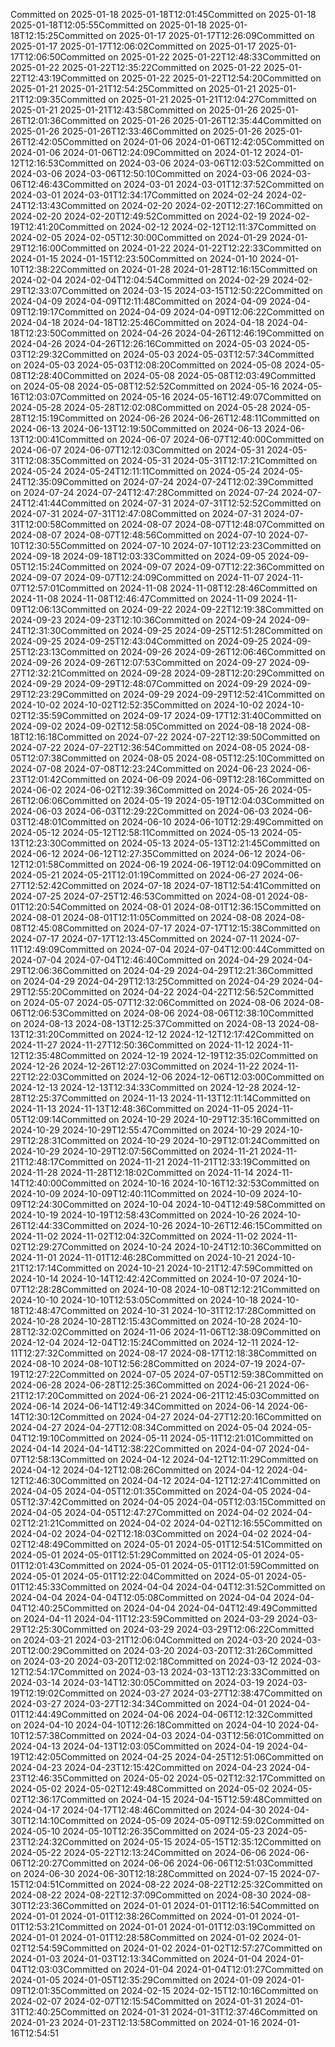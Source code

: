 Committed on 2025-01-18 2025-01-18T12:01:45Committed on 2025-01-18 2025-01-18T12:05:55Committed on 2025-01-18 2025-01-18T12:15:25Committed on 2025-01-17 2025-01-17T12:26:09Committed on 2025-01-17 2025-01-17T12:06:02Committed on 2025-01-17 2025-01-17T12:06:50Committed on 2025-01-22 2025-01-22T12:48:33Committed on 2025-01-22 2025-01-22T12:35:22Committed on 2025-01-22 2025-01-22T12:43:19Committed on 2025-01-22 2025-01-22T12:54:20Committed on 2025-01-21 2025-01-21T12:54:25Committed on 2025-01-21 2025-01-21T12:09:35Committed on 2025-01-21 2025-01-21T12:04:27Committed on 2025-01-21 2025-01-21T12:43:58Committed on 2025-01-26 2025-01-26T12:01:36Committed on 2025-01-26 2025-01-26T12:35:44Committed on 2025-01-26 2025-01-26T12:33:46Committed on 2025-01-26 2025-01-26T12:42:05Committed on 2024-01-06 2024-01-06T12:42:05Committed on 2024-01-06 2024-01-06T12:24:09Committed on 2024-01-12 2024-01-12T12:16:53Committed on 2024-03-06 2024-03-06T12:03:52Committed on 2024-03-06 2024-03-06T12:50:10Committed on 2024-03-06 2024-03-06T12:46:43Committed on 2024-03-01 2024-03-01T12:37:52Committed on 2024-03-01 2024-03-01T12:34:17Committed on 2024-02-24 2024-02-24T12:13:43Committed on 2024-02-20 2024-02-20T12:27:16Committed on 2024-02-20 2024-02-20T12:49:52Committed on 2024-02-19 2024-02-19T12:41:20Committed on 2024-02-12 2024-02-12T12:11:37Committed on 2024-02-05 2024-02-05T12:30:00Committed on 2024-01-29 2024-01-29T12:16:00Committed on 2024-01-22 2024-01-22T12:22:33Committed on 2024-01-15 2024-01-15T12:23:50Committed on 2024-01-10 2024-01-10T12:38:22Committed on 2024-01-28 2024-01-28T12:16:15Committed on 2024-02-04 2024-02-04T12:04:54Committed on 2024-02-29 2024-02-29T12:33:07Committed on 2024-03-15 2024-03-15T12:50:22Committed on 2024-04-09 2024-04-09T12:11:48Committed on 2024-04-09 2024-04-09T12:19:17Committed on 2024-04-09 2024-04-09T12:06:22Committed on 2024-04-18 2024-04-18T12:25:46Committed on 2024-04-18 2024-04-18T12:23:50Committed on 2024-04-26 2024-04-26T12:46:19Committed on 2024-04-26 2024-04-26T12:26:16Committed on 2024-05-03 2024-05-03T12:29:32Committed on 2024-05-03 2024-05-03T12:57:34Committed on 2024-05-03 2024-05-03T12:08:20Committed on 2024-05-08 2024-05-08T12:28:40Committed on 2024-05-08 2024-05-08T12:03:49Committed on 2024-05-08 2024-05-08T12:52:52Committed on 2024-05-16 2024-05-16T12:03:07Committed on 2024-05-16 2024-05-16T12:49:07Committed on 2024-05-28 2024-05-28T12:02:08Committed on 2024-05-28 2024-05-28T12:15:19Committed on 2024-06-26 2024-06-26T12:48:11Committed on 2024-06-13 2024-06-13T12:19:50Committed on 2024-06-13 2024-06-13T12:00:41Committed on 2024-06-07 2024-06-07T12:40:00Committed on 2024-06-07 2024-06-07T12:12:03Committed on 2024-05-31 2024-05-31T12:08:35Committed on 2024-05-31 2024-05-31T12:17:21Committed on 2024-05-24 2024-05-24T12:11:11Committed on 2024-05-24 2024-05-24T12:35:09Committed on 2024-07-24 2024-07-24T12:02:39Committed on 2024-07-24 2024-07-24T12:47:28Committed on 2024-07-24 2024-07-24T12:41:44Committed on 2024-07-31 2024-07-31T12:52:52Committed on 2024-07-31 2024-07-31T12:47:08Committed on 2024-07-31 2024-07-31T12:00:58Committed on 2024-08-07 2024-08-07T12:48:07Committed on 2024-08-07 2024-08-07T12:48:56Committed on 2024-07-10 2024-07-10T12:30:55Committed on 2024-07-10 2024-07-10T12:23:23Committed on 2024-09-18 2024-09-18T12:03:33Committed on 2024-09-05 2024-09-05T12:15:24Committed on 2024-09-07 2024-09-07T12:22:36Committed on 2024-09-07 2024-09-07T12:24:09Committed on 2024-11-07 2024-11-07T12:57:01Committed on 2024-11-08 2024-11-08T12:28:46Committed on 2024-11-08 2024-11-08T12:46:47Committed on 2024-11-09 2024-11-09T12:06:13Committed on 2024-09-22 2024-09-22T12:19:38Committed on 2024-09-23 2024-09-23T12:10:36Committed on 2024-09-24 2024-09-24T12:31:30Committed on 2024-09-25 2024-09-25T12:51:28Committed on 2024-09-25 2024-09-25T12:43:04Committed on 2024-09-25 2024-09-25T12:23:13Committed on 2024-09-26 2024-09-26T12:06:46Committed on 2024-09-26 2024-09-26T12:07:53Committed on 2024-09-27 2024-09-27T12:32:21Committed on 2024-09-28 2024-09-28T12:20:29Committed on 2024-09-29 2024-09-29T12:48:07Committed on 2024-09-29 2024-09-29T12:23:29Committed on 2024-09-29 2024-09-29T12:52:41Committed on 2024-10-02 2024-10-02T12:52:35Committed on 2024-10-02 2024-10-02T12:35:59Committed on 2024-09-17 2024-09-17T12:31:40Committed on 2024-09-02 2024-09-02T12:58:05Committed on 2024-08-18 2024-08-18T12:16:18Committed on 2024-07-22 2024-07-22T12:39:50Committed on 2024-07-22 2024-07-22T12:36:54Committed on 2024-08-05 2024-08-05T12:07:38Committed on 2024-08-05 2024-08-05T12:25:10Committed on 2024-07-08 2024-07-08T12:23:24Committed on 2024-06-23 2024-06-23T12:01:42Committed on 2024-06-09 2024-06-09T12:28:16Committed on 2024-06-02 2024-06-02T12:39:36Committed on 2024-05-26 2024-05-26T12:06:06Committed on 2024-05-19 2024-05-19T12:04:03Committed on 2024-06-03 2024-06-03T12:29:22Committed on 2024-06-03 2024-06-03T12:48:01Committed on 2024-06-10 2024-06-10T12:29:49Committed on 2024-05-12 2024-05-12T12:58:11Committed on 2024-05-13 2024-05-13T12:23:30Committed on 2024-05-13 2024-05-13T12:21:45Committed on 2024-06-12 2024-06-12T12:27:35Committed on 2024-06-12 2024-06-12T12:01:58Committed on 2024-06-19 2024-06-19T12:04:09Committed on 2024-05-21 2024-05-21T12:01:19Committed on 2024-06-27 2024-06-27T12:52:42Committed on 2024-07-18 2024-07-18T12:54:41Committed on 2024-07-25 2024-07-25T12:46:53Committed on 2024-08-01 2024-08-01T12:20:54Committed on 2024-08-01 2024-08-01T12:36:15Committed on 2024-08-01 2024-08-01T12:11:05Committed on 2024-08-08 2024-08-08T12:45:08Committed on 2024-07-17 2024-07-17T12:15:38Committed on 2024-07-17 2024-07-17T12:13:45Committed on 2024-07-11 2024-07-11T12:49:09Committed on 2024-07-04 2024-07-04T12:00:44Committed on 2024-07-04 2024-07-04T12:46:40Committed on 2024-04-29 2024-04-29T12:06:36Committed on 2024-04-29 2024-04-29T12:21:36Committed on 2024-04-29 2024-04-29T12:13:25Committed on 2024-04-29 2024-04-29T12:55:20Committed on 2024-04-22 2024-04-22T12:56:52Committed on 2024-05-07 2024-05-07T12:32:06Committed on 2024-08-06 2024-08-06T12:06:53Committed on 2024-08-06 2024-08-06T12:38:10Committed on 2024-08-13 2024-08-13T12:25:37Committed on 2024-08-13 2024-08-13T12:31:20Committed on 2024-12-12 2024-12-12T12:17:42Committed on 2024-11-27 2024-11-27T12:50:36Committed on 2024-11-12 2024-11-12T12:35:48Committed on 2024-12-19 2024-12-19T12:35:02Committed on 2024-12-26 2024-12-26T12:27:03Committed on 2024-11-22 2024-11-22T12:22:03Committed on 2024-12-06 2024-12-06T12:03:00Committed on 2024-12-13 2024-12-13T12:34:33Committed on 2024-12-28 2024-12-28T12:25:37Committed on 2024-11-13 2024-11-13T12:11:14Committed on 2024-11-13 2024-11-13T12:48:36Committed on 2024-11-05 2024-11-05T12:09:14Committed on 2024-10-29 2024-10-29T12:35:16Committed on 2024-10-29 2024-10-29T12:55:47Committed on 2024-10-29 2024-10-29T12:28:31Committed on 2024-10-29 2024-10-29T12:01:24Committed on 2024-10-29 2024-10-29T12:07:56Committed on 2024-11-21 2024-11-21T12:48:17Committed on 2024-11-21 2024-11-21T12:33:19Committed on 2024-11-28 2024-11-28T12:18:02Committed on 2024-11-14 2024-11-14T12:40:00Committed on 2024-10-16 2024-10-16T12:32:53Committed on 2024-10-09 2024-10-09T12:40:11Committed on 2024-10-09 2024-10-09T12:24:30Committed on 2024-10-04 2024-10-04T12:49:58Committed on 2024-10-19 2024-10-19T12:58:43Committed on 2024-10-26 2024-10-26T12:44:33Committed on 2024-10-26 2024-10-26T12:46:15Committed on 2024-11-02 2024-11-02T12:04:32Committed on 2024-11-02 2024-11-02T12:29:27Committed on 2024-10-24 2024-10-24T12:10:36Committed on 2024-11-01 2024-11-01T12:46:28Committed on 2024-10-21 2024-10-21T12:17:14Committed on 2024-10-21 2024-10-21T12:47:59Committed on 2024-10-14 2024-10-14T12:42:42Committed on 2024-10-07 2024-10-07T12:28:28Committed on 2024-10-08 2024-10-08T12:12:21Committed on 2024-10-10 2024-10-10T12:53:05Committed on 2024-10-18 2024-10-18T12:48:47Committed on 2024-10-31 2024-10-31T12:17:28Committed on 2024-10-28 2024-10-28T12:15:43Committed on 2024-10-28 2024-10-28T12:32:02Committed on 2024-11-06 2024-11-06T12:38:09Committed on 2024-12-04 2024-12-04T12:15:24Committed on 2024-12-11 2024-12-11T12:27:32Committed on 2024-08-17 2024-08-17T12:18:38Committed on 2024-08-10 2024-08-10T12:56:28Committed on 2024-07-19 2024-07-19T12:27:22Committed on 2024-07-05 2024-07-05T12:59:38Committed on 2024-06-28 2024-06-28T12:25:36Committed on 2024-06-21 2024-06-21T12:17:20Committed on 2024-06-21 2024-06-21T12:45:03Committed on 2024-06-14 2024-06-14T12:49:34Committed on 2024-06-14 2024-06-14T12:30:12Committed on 2024-04-27 2024-04-27T12:20:16Committed on 2024-04-27 2024-04-27T12:08:34Committed on 2024-05-04 2024-05-04T12:19:10Committed on 2024-05-11 2024-05-11T12:21:01Committed on 2024-04-14 2024-04-14T12:38:22Committed on 2024-04-07 2024-04-07T12:58:13Committed on 2024-04-12 2024-04-12T12:11:29Committed on 2024-04-12 2024-04-12T12:08:26Committed on 2024-04-12 2024-04-12T12:46:30Committed on 2024-04-12 2024-04-12T12:27:41Committed on 2024-04-05 2024-04-05T12:01:35Committed on 2024-04-05 2024-04-05T12:37:42Committed on 2024-04-05 2024-04-05T12:03:15Committed on 2024-04-05 2024-04-05T12:47:27Committed on 2024-04-02 2024-04-02T12:21:21Committed on 2024-04-02 2024-04-02T12:16:55Committed on 2024-04-02 2024-04-02T12:18:03Committed on 2024-04-02 2024-04-02T12:48:49Committed on 2024-05-01 2024-05-01T12:54:51Committed on 2024-05-01 2024-05-01T12:51:29Committed on 2024-05-01 2024-05-01T12:01:43Committed on 2024-05-01 2024-05-01T12:01:59Committed on 2024-05-01 2024-05-01T12:22:04Committed on 2024-05-01 2024-05-01T12:45:33Committed on 2024-04-04 2024-04-04T12:31:52Committed on 2024-04-04 2024-04-04T12:05:08Committed on 2024-04-04 2024-04-04T12:40:25Committed on 2024-04-04 2024-04-04T12:49:49Committed on 2024-04-11 2024-04-11T12:23:59Committed on 2024-03-29 2024-03-29T12:25:30Committed on 2024-03-29 2024-03-29T12:06:22Committed on 2024-03-21 2024-03-21T12:06:04Committed on 2024-03-20 2024-03-20T12:00:29Committed on 2024-03-20 2024-03-20T12:31:26Committed on 2024-03-20 2024-03-20T12:02:18Committed on 2024-03-12 2024-03-12T12:54:17Committed on 2024-03-13 2024-03-13T12:23:33Committed on 2024-03-14 2024-03-14T12:30:05Committed on 2024-03-19 2024-03-19T12:19:02Committed on 2024-03-27 2024-03-27T12:38:47Committed on 2024-03-27 2024-03-27T12:34:34Committed on 2024-04-01 2024-04-01T12:44:49Committed on 2024-04-06 2024-04-06T12:12:32Committed on 2024-04-10 2024-04-10T12:26:18Committed on 2024-04-10 2024-04-10T12:57:38Committed on 2024-04-03 2024-04-03T12:56:01Committed on 2024-04-13 2024-04-13T12:03:05Committed on 2024-04-19 2024-04-19T12:42:05Committed on 2024-04-25 2024-04-25T12:51:06Committed on 2024-04-23 2024-04-23T12:15:42Committed on 2024-04-23 2024-04-23T12:46:35Committed on 2024-05-02 2024-05-02T12:32:17Committed on 2024-05-02 2024-05-02T12:49:48Committed on 2024-05-02 2024-05-02T12:36:17Committed on 2024-04-15 2024-04-15T12:59:48Committed on 2024-04-17 2024-04-17T12:48:46Committed on 2024-04-30 2024-04-30T12:14:10Committed on 2024-05-09 2024-05-09T12:59:02Committed on 2024-05-10 2024-05-10T12:26:35Committed on 2024-05-23 2024-05-23T12:24:32Committed on 2024-05-15 2024-05-15T12:35:12Committed on 2024-05-22 2024-05-22T12:13:24Committed on 2024-06-06 2024-06-06T12:20:27Committed on 2024-06-06 2024-06-06T12:51:03Committed on 2024-06-30 2024-06-30T12:18:28Committed on 2024-07-15 2024-07-15T12:04:51Committed on 2024-08-22 2024-08-22T12:25:32Committed on 2024-08-22 2024-08-22T12:37:09Committed on 2024-08-30 2024-08-30T12:23:36Committed on 2024-01-01 2024-01-01T12:16:54Committed on 2024-01-01 2024-01-01T12:38:26Committed on 2024-01-01 2024-01-01T12:53:21Committed on 2024-01-01 2024-01-01T12:03:19Committed on 2024-01-01 2024-01-01T12:28:58Committed on 2024-01-02 2024-01-02T12:54:59Committed on 2024-01-02 2024-01-02T12:57:27Committed on 2024-01-03 2024-01-03T12:13:34Committed on 2024-01-04 2024-01-04T12:03:03Committed on 2024-01-04 2024-01-04T12:01:27Committed on 2024-01-05 2024-01-05T12:35:29Committed on 2024-01-09 2024-01-09T12:01:35Committed on 2024-02-15 2024-02-15T12:10:16Committed on 2024-02-07 2024-02-07T12:15:54Committed on 2024-01-31 2024-01-31T12:40:25Committed on 2024-01-31 2024-01-31T12:37:46Committed on 2024-01-23 2024-01-23T12:13:58Committed on 2024-01-16 2024-01-16T12:54:51